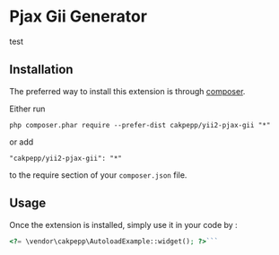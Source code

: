 Pjax Gii Generator
==================
test

Installation
------------

The preferred way to install this extension is through [composer](http://getcomposer.org/download/).

Either run

```
php composer.phar require --prefer-dist cakpepp/yii2-pjax-gii "*"
```

or add

```
"cakpepp/yii2-pjax-gii": "*"
```

to the require section of your `composer.json` file.


Usage
-----

Once the extension is installed, simply use it in your code by  :

```php
<?= \vendor\cakpepp\AutoloadExample::widget(); ?>```